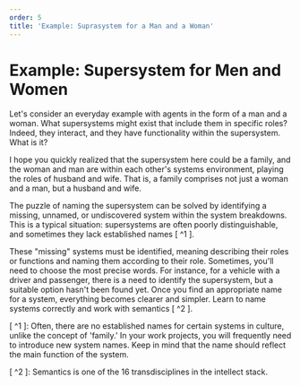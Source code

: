 ```yaml
---
order: 5
title: 'Example: Suprasystem for a Man and a Woman'
---
```


# Example: Supersystem for Men and Women

Let's consider an everyday example with agents in the form of a man and a woman. What supersystems might exist that include them in specific roles? Indeed, they interact, and they have functionality within the supersystem. What is it?

I hope you quickly realized that the supersystem here could be a family, and the woman and man are within each other's systems environment, playing the roles of husband and wife. That is, a family comprises not just a woman and a man, but a husband and wife.

The puzzle of naming the supersystem can be solved by identifying a missing, unnamed, or undiscovered system within the system breakdowns. This is a typical situation: supersystems are often poorly distinguishable, and sometimes they lack established names [ ^1 ].

These "missing" systems must be identified, meaning describing their roles or functions and naming them according to their role. Sometimes, you'll need to choose the most precise words. For instance, for a vehicle with a driver and passenger, there is a need to identify the supersystem, but a suitable option hasn't been found yet. Once you find an appropriate name for a system, everything becomes clearer and simpler. Learn to name systems correctly and work with semantics [ ^2 ].

[ ^1 ]: Often, there are no established names for certain systems in culture, unlike the concept of 'family.' In your work projects, you will frequently need to introduce new system names. Keep in mind that the name should reflect the main function of the system.

[ ^2 ]: Semantics is one of the 16 transdisciplines in the intellect stack.